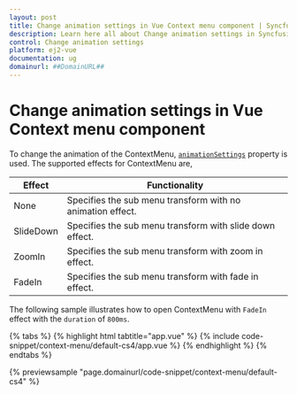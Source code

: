 ```yaml
---
layout: post
title: Change animation settings in Vue Context menu component | Syncfusion
description: Learn here all about Change animation settings in Syncfusion Vue Context menu component of Syncfusion Essential JS 2 and more.
control: Change animation settings 
platform: ej2-vue
documentation: ug
domainurl: ##DomainURL##
---
```


# Change animation settings in Vue Context menu component

To change the animation of the ContextMenu, [`animationSettings`](https://ej2.syncfusion.com/vue/documentation/api/context-menu/menuAnimationSettingsModel/) property
is used. The supported effects for ContextMenu are,

| Effect | Functionality |
| ------------ | ---------------------- |
| None | Specifies the sub menu transform with no animation effect. |
| SlideDown | Specifies the sub menu transform with slide down effect. |
| ZoomIn | Specifies the sub menu transform with zoom in effect. |
| FadeIn | Specifies the sub menu transform with fade in effect. |

The following sample illustrates how to open ContextMenu with `FadeIn` effect with the `duration` of `800ms`.

{% tabs %}
{% highlight html tabtitle="app.vue" %}
{% include code-snippet/context-menu/default-cs4/app.vue %}
{% endhighlight %}
{% endtabs %}
        
{% previewsample "page.domainurl/code-snippet/context-menu/default-cs4" %}
